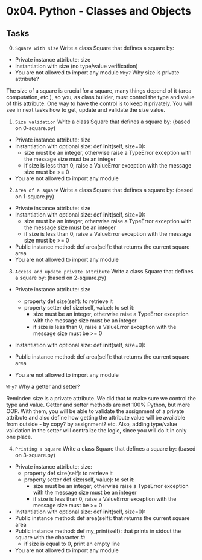 # 0x04. Python - Classes and Objects

## Tasks
0. `Square with size`
Write a class Square that defines a square by:
* Private instance attribute: size
* Instantiation with size (no type/value verification)
* You are not allowed to import any module
`Why?`
Why size is private attribute?

The size of a square is crucial for a square, many things depend of it (area computation, etc.), so you, as class builder, must control the type and value of this attribute. One way to have the control is to keep it privately. You will see in next tasks how to get, update and validate the size value.

1. `Size validation`
Write a class Square that defines a square by: (based on 0-square.py)
* Private instance attribute: size
* Instantiation with optional size: def __init__(self, size=0):
    + size must be an integer, otherwise raise a TypeError exception with the message size must be an integer
    + if size is less than 0, raise a ValueError exception with the message size must be >= 0
* You are not allowed to import any module

2. `Area of a square`
Write a class Square that defines a square by: (based on 1-square.py)
* Private instance attribute: size
* Instantiation with optional size: def __init__(self, size=0):
    + size must be an integer, otherwise raise a TypeError exception with the message size must be an integer
    + if size is less than 0, raise a ValueError exception with the message size must be >= 0
* Public instance method: def area(self): that returns the current square area
* You are not allowed to import any module

3. `Access and update private attribute`
Write a class Square that defines a square by: (based on 2-square.py)
* Private instance attribute: size
    + property def size(self): to retrieve it
    + property setter def size(self, value): to set it:
        - size must be an integer, otherwise raise a TypeError exception with the message size must be an integer
        - if size is less than 0, raise a ValueError exception with the message size must be >= 0

* Instantiation with optional size: def __init__(self, size=0):
* Public instance method: def area(self): that returns the current square area
* You are not allowed to import any module

`Why?`
Why a getter and setter?

Reminder: size is a private attribute. We did that to make sure we control the type and value. Getter and setter methods are not 100% Python, but more OOP. With them, you will be able to validate the assignment of a private attribute and also define how getting the attribute value will be available from outside - by copy? by assignment? etc. Also, adding type/value validation in the setter will centralize the logic, since you will do it in only one place.

4. `Printing a square`
Write a class Square that defines a square by: (based on 3-square.py)

* Private instance attribute: size:
    + property def size(self): to retrieve it
    + property setter def size(self, value): to set it:
        - size must be an integer, otherwise raise a TypeError exception with the message size must be an integer
        - if size is less than 0, raise a ValueError exception with the message size must be >= 0
* Instantiation with optional size: def __init__(self, size=0):
* Public instance method: def area(self): that returns the current square area
* Public instance method: def my_print(self): that prints in stdout the square with the character #:
    + if size is equal to 0, print an empty line
* You are not allowed to import any module
